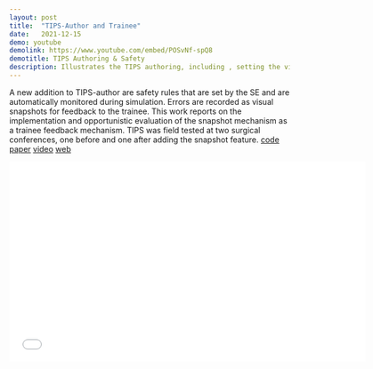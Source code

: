 ```yaml
---
layout: post
title:  "TIPS-Author and Trainee"
date:   2021-12-15
demo: youtube
demolink: https://www.youtube.com/embed/POSvNf-spQ8
demotitle: TIPS Authoring & Safety
description: Illustrates the TIPS authoring, including , setting the view in webGL,  and interactive surgical error checking with visual summary.
---
```

<p class="intro"><span class="dropcap">A</span> new addition to TIPS-author are safety rules that are set by the SE and are automatically monitored during simulation. Errors are recorded as visual snapshots for feedback to the trainee. This work
reports on the implementation and opportunistic evaluation of the snapshot mechanism as a trainee feedback mechanism. TIPS was field tested
at two surgical conferences, one before and one after adding the snapshot feature.
  <a href="https://bitbucket.org/surflab/tips-author_git/src/master/">code</a>
	<a href="https://arxiv.org/pdf/2111.02523.pdf">paper</a> 
	<a href="https://www.youtube.com/embed/POSvNf-spQ8">video</a> 
	<a href="http://tips-author.appspot.com/#/procedures/">web</a> </p>

<p align="center">
	<iframe width="640" height="360" src="{{page.demolink}}" title="{{page.title}}" frameborder="0" allow="accelerometer; autoplay; clipboard-write; encrypted-media; gyroscope; picture-in-picture" allowfullscreen></iframe>
</p>



<!-- Check out the [Jekyll docs][jekyll] for more info on how to get the most out of Jekyll. File all bugs/feature requests at [Jekyll's GitHub repo][jekyll-gh].

[jekyll-gh]: https://github.com/mojombo/jekyll
[jekyll]:    http://jekyllrb.com -->
